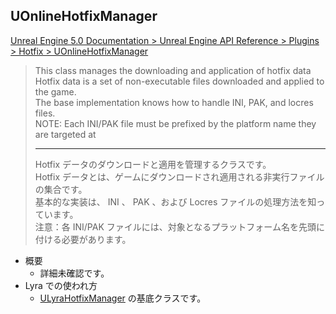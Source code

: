 ## UOnlineHotfixManager

[Unreal Engine 5.0 Documentation > Unreal Engine API Reference > Plugins > Hotfix > UOnlineHotfixManager](https://docs.unrealengine.com/5.0/en-US/API/Plugins/Hotfix/UOnlineHotfixManager/)

> This class manages the downloading and application of hotfix data  
> Hotfix data is a set of non-executable files downloaded and applied to the game.  
> The base implementation knows how to handle INI, PAK, and locres files.  
> NOTE: Each INI/PAK file must be prefixed by the platform name they are targeted at  
> 
> ----
> Hotfix データのダウンロードと適用を管理するクラスです。  
> Hotfix データとは、ゲームにダウンロードされ適用される非実行ファイルの集合です。  
> 基本的な実装は、 INI 、 PAK 、および Locres ファイルの処理方法を知っています。  
> 注意：各 INI/PAK ファイルには、対象となるプラットフォーム名を先頭に付ける必要があります。  

* 概要
	* 詳細未確認です。
* Lyra での使われ方
	* [ULyraHotfixManager] の基底クラスです。


<!--- ページ内のリンク --->

<!--- 自前の画像へのリンク --->

<!--- generated --->
[ULyraHotfixManager]: ../../Lyra/HotfixManager/ULyraHotfixManager.md#ulyrahotfixmanager

